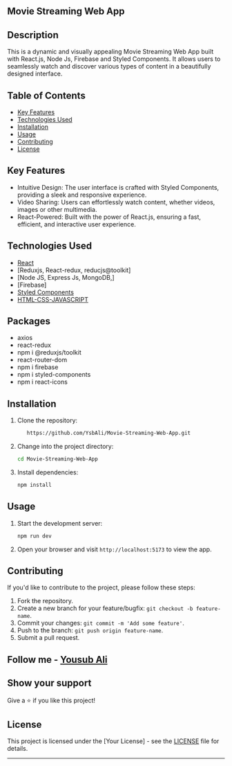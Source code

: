 ## Movie Streaming Web App

## Description
This  is a dynamic and visually appealing Movie Streaming Web App built with React.js, Node Js, Firebase and Styled Components. It allows users to seamlessly watch and discover various types of content in a beautifully designed interface.


## Table of Contents
- [Key Features](#key-Features)
- [Technologies Used](#technologies-used)
- [Installation](#installation)
- [Usage](#usage)
- [Contributing](#contributing)
- [License](#license)


## Key Features
 - Intuitive Design: The user interface is crafted with Styled Components, providing a sleek and responsive experience.
 - Video Sharing: Users can effortlessly watch content, whether videos, images or other multimedia.
 - React-Powered: Built with the power of React.js, ensuring a fast, efficient, and interactive user experience.
 

## Technologies Used
- [React](https://reactjs.org/)
- [Reduxjs, React-redux, reducjs@toolkit]
- [Node JS, Express Js, MongoDB,]
- [Firebase]
- [Styled Components](https://styled-components.com/)
- [HTML-CSS-JAVASCRIPT](https://developer.mozilla.org/en-US/docs/Web/HTML)

## Packages 

- axios
- react-redux
- npm i @reduxjs/toolkit
- react-router-dom
- npm i firebase
- npm i styled-components
- npm i react-icons

## Installation
1. Clone the repository:
    ```bash
       https://github.com/YsbAli/Movie-Streaming-Web-App.git
    ```

2. Change into the project directory:
    ```bash
    cd Movie-Streaming-Web-App
    ```

3. Install dependencies:
    ```bash
    npm install
    ```

## Usage
1. Start the development server:
    ```bash
    npm run dev
    ```

2. Open your browser and visit `http://localhost:5173` to view the app.


## Contributing
If you'd like to contribute to the project, please follow these steps:

1. Fork the repository.
2. Create a new branch for your feature/bugfix: `git checkout -b feature-name`.
3. Commit your changes: `git commit -m 'Add some feature'`.
4. Push to the branch: `git push origin feature-name`.
5. Submit a pull request.


## Follow me - **[Yousub Ali](https://github.com/YsbAli)**

## Show your support

Give a ⭐️ if you like this project!

## License
This project is licensed under the [Your License] - see the [LICENSE](LICENSE) file for details.

---
